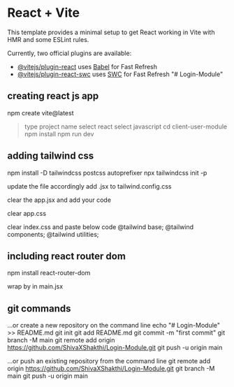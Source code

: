 # React + Vite

This template provides a minimal setup to get React working in Vite with HMR and some ESLint rules.

Currently, two official plugins are available:

- [@vitejs/plugin-react](https://github.com/vitejs/vite-plugin-react/blob/main/packages/plugin-react/README.md) uses [Babel](https://babeljs.io/) for Fast Refresh
- [@vitejs/plugin-react-swc](https://github.com/vitejs/vite-plugin-react-swc) uses [SWC](https://swc.rs/) for Fast Refresh
"# Login-Module"


creating react js app
---------------------
npm create vite@latest
> type project name
> select react
> select javascript
cd client-user-module
npm install
npm run dev

adding tailwind css
-------------------
npm install -D tailwindcss postcss autoprefixer
npx tailwindcss init -p

update the file accordingly add .jsx to tailwind.config.css

clear the app.jsx and add your code

clear app.css

clear index.css and paste below code
@tailwind base;
@tailwind components;
@tailwind utilities;

including react router dom 
--------------------------
npm install react-router-dom

wrap <App /> by <BrowserRouter> in main.jsx


git commands
------------
…or create a new repository on the command line
echo "# Login-Module" >> README.md
git init
git add README.md
git commit -m "first commit"
git branch -M main
git remote add origin https://github.com/ShivaXShakthi/Login-Module.git
git push -u origin main



…or push an existing repository from the command line
git remote add origin https://github.com/ShivaXShakthi/Login-Module.git
git branch -M main
git push -u origin main


